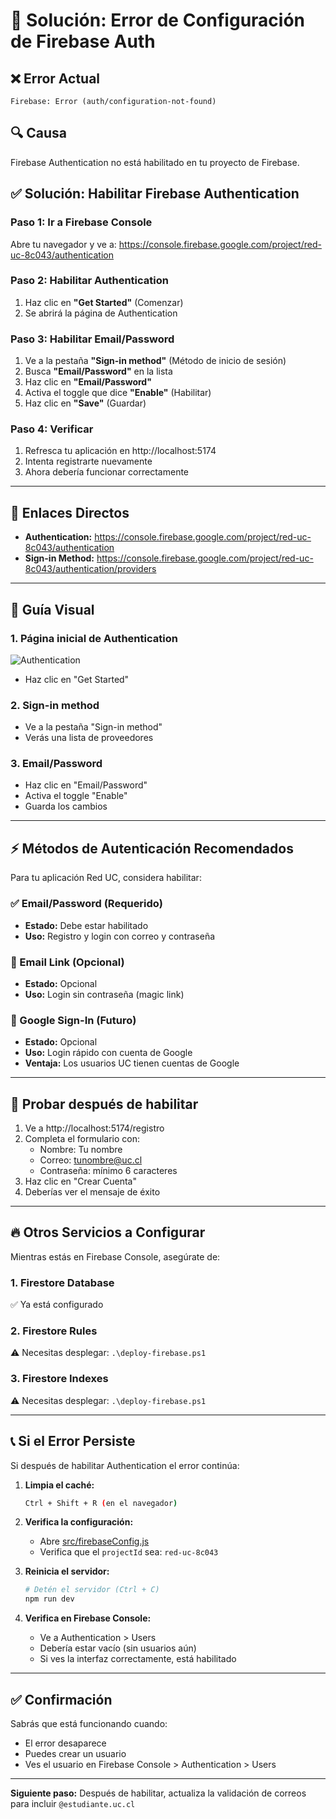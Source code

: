 # 🔧 Solución: Error de Configuración de Firebase Auth

## ❌ Error Actual
```
Firebase: Error (auth/configuration-not-found)
```

## 🔍 Causa
Firebase Authentication no está habilitado en tu proyecto de Firebase.

## ✅ Solución: Habilitar Firebase Authentication

### Paso 1: Ir a Firebase Console
Abre tu navegador y ve a:
https://console.firebase.google.com/project/red-uc-8c043/authentication

### Paso 2: Habilitar Authentication
1. Haz clic en **"Get Started"** (Comenzar)
2. Se abrirá la página de Authentication

### Paso 3: Habilitar Email/Password
1. Ve a la pestaña **"Sign-in method"** (Método de inicio de sesión)
2. Busca **"Email/Password"** en la lista
3. Haz clic en **"Email/Password"**
4. Activa el toggle que dice **"Enable"** (Habilitar)
5. Haz clic en **"Save"** (Guardar)

### Paso 4: Verificar
1. Refresca tu aplicación en http://localhost:5174
2. Intenta registrarte nuevamente
3. Ahora debería funcionar correctamente

---

## 🔗 Enlaces Directos

- **Authentication:** https://console.firebase.google.com/project/red-uc-8c043/authentication
- **Sign-in Method:** https://console.firebase.google.com/project/red-uc-8c043/authentication/providers

---

## 📸 Guía Visual

### 1. Página inicial de Authentication
![Authentication](https://firebase.google.com/images/social.png)
- Haz clic en "Get Started"

### 2. Sign-in method
- Ve a la pestaña "Sign-in method"
- Verás una lista de proveedores

### 3. Email/Password
- Haz clic en "Email/Password"
- Activa el toggle "Enable"
- Guarda los cambios

---

## ⚡ Métodos de Autenticación Recomendados

Para tu aplicación Red UC, considera habilitar:

### ✅ Email/Password (Requerido)
- **Estado:** Debe estar habilitado
- **Uso:** Registro y login con correo y contraseña

### 📧 Email Link (Opcional)
- **Estado:** Opcional
- **Uso:** Login sin contraseña (magic link)

### 🔐 Google Sign-In (Futuro)
- **Estado:** Opcional
- **Uso:** Login rápido con cuenta de Google
- **Ventaja:** Los usuarios UC tienen cuentas de Google

---

## 🧪 Probar después de habilitar

1. Ve a http://localhost:5174/registro
2. Completa el formulario con:
   - Nombre: Tu nombre
   - Correo: tunombre@uc.cl
   - Contraseña: mínimo 6 caracteres
3. Haz clic en "Crear Cuenta"
4. Deberías ver el mensaje de éxito

---

## 🔥 Otros Servicios a Configurar

Mientras estás en Firebase Console, asegúrate de:

### 1. Firestore Database
✅ Ya está configurado

### 2. Firestore Rules
⚠️ Necesitas desplegar: `.\deploy-firebase.ps1`

### 3. Firestore Indexes
⚠️ Necesitas desplegar: `.\deploy-firebase.ps1`

---

## 📞 Si el Error Persiste

Si después de habilitar Authentication el error continúa:

1. **Limpia el caché:**
   ```bash
   Ctrl + Shift + R (en el navegador)
   ```

2. **Verifica la configuración:**
   - Abre [src/firebaseConfig.js](src/firebaseConfig.js)
   - Verifica que el `projectId` sea: `red-uc-8c043`

3. **Reinicia el servidor:**
   ```bash
   # Detén el servidor (Ctrl + C)
   npm run dev
   ```

4. **Verifica en Firebase Console:**
   - Ve a Authentication > Users
   - Debería estar vacío (sin usuarios aún)
   - Si ves la interfaz correctamente, está habilitado

---

## ✅ Confirmación

Sabrás que está funcionando cuando:
- El error desaparece
- Puedes crear un usuario
- Ves el usuario en Firebase Console > Authentication > Users

---

**Siguiente paso:** Después de habilitar, actualiza la validación de correos para incluir `@estudiante.uc.cl`
